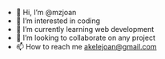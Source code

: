- 👋 Hi, I’m @mzjoan
- 👀 I’m interested in coding
- 🌱 I’m currently learning web development
- 💞️ I’m looking to collaborate on any project
- 📫 How to reach me akelejoan@gmail.com

<!---
mzjoan/mzjoan is a ✨ special ✨ repository because its `README.md` (this file) appears on your GitHub profile.
You can click the Preview link to take a look at your changes.
--->
